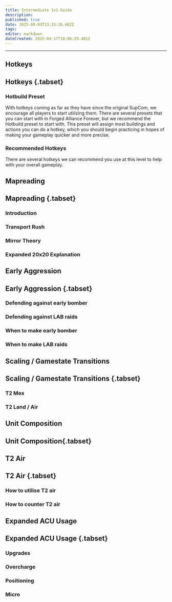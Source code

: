 ```yaml
---
title: Intermediate 1v1 Guide
description: 
published: true
date: 2025-09-03T13:33:10.682Z
tags: 
editor: markdown
dateCreated: 2025-04-17T18:06:29.481Z
---
```



---
## Hotkeys
## Hotkeys {.tabset}
### Hotbuild Preset
With hotkeys coming as far as they have since the original SupCom, we encourage all players to start utilizing them. There are several presets that you can start with in Forged Alliance Forever, but we recommend the Hotbuild preset to start with. This preset will assign most buildings and actions you can do a hotkey, which you should begin practicing in hopes of making your gameplay quicker and more precise.  

### Recommended Hotkeys
There are several hotkeys we can recommend you use at this level to help with your overall gameplay. 

## Mapreading
## Mapreading {.tabset}
### Introduction 
### Transport Rush
### Mirror Theory 
### Expanded 20x20 Explanation

## Early Aggression
## Early Aggression {.tabset}
### Defending against early bomber 
### Defending against LAB raids
### When to make early bomber
### When to make LAB raids

## Scaling / Gamestate Transitions
## Scaling / Gamestate Transitions {.tabset}
### T2 Mex
### T2 Land / Air

## Unit Composition
## Unit Composition{.tabset}
### 

## T2 Air
## T2 Air {.tabset}
### How to utilise T2 air 
### How to counter T2 air 

## Expanded ACU Usage
## Expanded ACU Usage {.tabset}
### Upgrades
### Overcharge 
### Positioning 
### Micro 